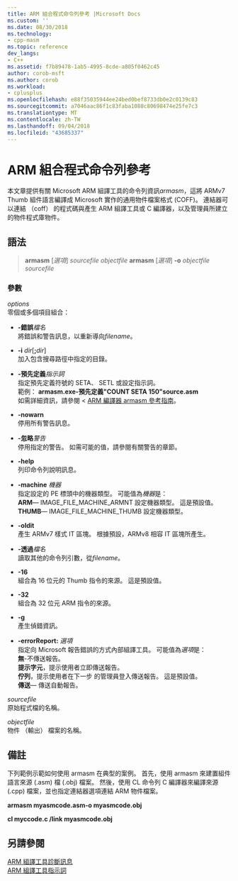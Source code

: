 ```yaml
---
title: ARM 組合程式命令列參考 |Microsoft Docs
ms.custom: ''
ms.date: 08/30/2018
ms.technology:
- cpp-masm
ms.topic: reference
dev_langs:
- C++
ms.assetid: f7b89478-1ab5-4995-8cde-a805f0462c45
author: corob-msft
ms.author: corob
ms.workload:
- cplusplus
ms.openlocfilehash: e88f35035944ee24bed0bef8733db0e2c0139c83
ms.sourcegitcommit: a7046aac86f1c83faba1088c80698474e25fe7c3
ms.translationtype: MT
ms.contentlocale: zh-TW
ms.lasthandoff: 09/04/2018
ms.locfileid: "43685337"
---
```

# <a name="arm-assembler-command-line-reference"></a>ARM 組合程式命令列參考

本文章提供有關 Microsoft ARM 組譯工具的命令列資訊*armasm*，這將 ARMv7 Thumb 組件語言編譯成 Microsoft 實作的通用物件檔案格式 (COFF)。 連結器可以連結 （coff） 的程式碼與產生 ARM 組譯工具或 C 編譯器，以及管理員所建立的物件程式庫物件。

## <a name="syntax"></a>語法

> **armasm** [*選項*] *sourcefile* *objectfile*
> **armasm** [*選項*] **-o** *objectfile* *sourcefile*

### <a name="parameters"></a>參數

*options*<br/>
零個或多個項目組合：

- **-錯誤***檔名*<br/>
   將錯誤和警告訊息，以重新導向*filename*。

- **-i** *dir*[**;**<em>dir</em>]<br/>
   加入包含搜尋路徑中指定的目錄。

- **-預先定義***指示詞*<br/>
   指定預先定義符號的 SETA、 SETL 或設定指示詞。<br/>
   範例： **armasm.exe-預先定義"COUNT SETA 150"source.asm**<br/>
   如需詳細資訊，請參閱 < [ARM 編譯器 armasm 參考指南](http://infocenter.arm.com/help/topic/com.arm.doc.dui0802b/index.html)。

- **-nowarn**<br/>
   停用所有警告訊息。

- **-忽略***警告*<br/>
   停用指定的警告。 如需可能的值，請參閱有關警告的章節。

- **-help**<br/>
   列印命令列說明訊息。

- **-machine** *機器*<br/>
   指定設定的 PE 標頭中的機器類型。  可能值為*機器*是：<br/>
   **ARM**— IMAGE_FILE_MACHINE_ARMNT 設定機器類型。 這是預設值。<br/>
   **THUMB**— IMAGE_FILE_MACHINE_THUMB 設定機器類型。

- **-oldit**<br/>
   產生 ARMv7 樣式 IT 區塊。  根據預設，ARMv8 相容 IT 區塊所產生。

- **-透過***檔名*<br/>
   讀取其他的命令列引數，從*filename*。

- **-16**<br/>
   組合為 16 位元的 Thumb 指令的來源。  這是預設值。

- **-32**<br/>
   組合為 32 位元 ARM 指令的來源。

- **-g**<br/>
   產生偵錯資訊。

- **-errorReport:** *選項*<br/>
   指定向 Microsoft 報告錯誤的方式內部組譯工具。  可能值為*選項*是：<br/>
   **無**-不傳送報告。<br/>
   **提示字元**，提示使用者立即傳送報告。<br/>
   **佇列**，提示使用者在下一步 的管理員登入傳送報告。 這是預設值。<br/>
   **傳送**— 傳送自動報告。

*sourcefile*<br/>
原始程式檔的名稱。

*objectfile*<br/>
物件 （輸出） 檔案的名稱。

## <a name="remarks"></a>備註

下列範例示範如何使用 armasm 在典型的案例。 首先，使用 armasm 來建置組件語言來源 (.asm) 檔 (.obj) 檔案。 然後，使用 CL 命令列 C 編譯器來編譯來源 (.cpp) 檔案，並也指定連結器選項連結 ARM 物件檔案。

**armasm myasmcode.asm-o myasmcode.obj**

**cl myccode.c /link myasmcode.obj**

## <a name="see-also"></a>另請參閱

[ARM 組譯工具診斷訊息](../../assembler/arm/arm-assembler-diagnostic-messages.md)<br/>
[ARM 組譯工具指示詞](../../assembler/arm/arm-assembler-directives.md)<br/>
